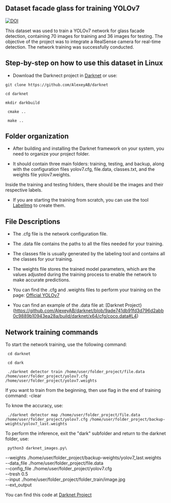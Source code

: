 ## Dataset facade glass for training YOLOv7

[![DOI](https://zenodo.org/badge/934472178.svg)](https://doi.org/10.5281/zenodo.14910653)

This dataset was used to train a YOLOv7 network for glass facade detection, containing 70 images for training and 36 images for testing. The objective of the project was to integrate a RealSense camera for real-time detection. The network training was successfully conducted.

## Step-by-step on how to use this dataset in Linux

- Download the Darknect project in [Darknet](https://github.com/AlexeyAB/darknet) or use: 

<!DOCTYPE html>
<html lang="pt-br">
<head>
    <meta charset="UTF-8">
    <meta name="viewport" content="width=device-width, initial-scale=1.0">
    
</head>
<body>

    git clone https://github.com/AlexeyAB/darknet
    
</body>
</html>



<!DOCTYPE html>
<html lang="pt-br">
<head>
    <meta charset="UTF-8">
    <meta name="viewport" content="width=device-width, initial-scale=1.0">
    
</head>
<body>

    cd darknet
    
</body>
</html>


<!DOCTYPE html>
<html lang="pt-br">
<head>
    <meta charset="UTF-8">
    <meta name="viewport" content="width=device-width, initial-scale=1.0">
    
</head>
<body>

    mkdir darkbuild
    
</body>
</html>


<!DOCTYPE html>
<html lang="pt-br">
<head>
    <meta charset="UTF-8">
    <meta name="viewport" content="width=device-width, initial-scale=1.0">
    
</head>
<body>

     cmake ..
    
</body>
</html>


<!DOCTYPE html>
<html lang="pt-br">
<head>
    <meta charset="UTF-8">
    <meta name="viewport" content="width=device-width, initial-scale=1.0">
    
</head>
<body>

     make ..
    
</body>
</html>


## Folder organization

- After building and installing the Darknet framework on your system, you need to organize your project folder.

- It should contain three main folders: training, testing, and backup, along with the configuration files yolov7.cfg, file.data, classes.txt, and the weights file yolov7.weights.

Inside the training and testing folders, there should be the images and their respective labels.

- If you are starting the training from scratch, you can use the tool [LabelImg](https://github.com/HumanSignal/labelImg.git) to create them.


## File Descriptions

- The .cfg file is the network configuration file.

- The .data file contains the paths to all the files needed for your training.

- The classes file is usually generated by the labeling tool and contains all the classes for your training.

- The weights file stores the trained model parameters, which are the values adjusted during the training process to enable the network to make accurate predictions.

- You can find the .cfg and .weights files to perform your training on the page: [Official YOLOv7](https://github.com/pjreddie/darknet/issues/2557)

- You can find an example of the .data file at: [Darknet Project}(https://github.com/AlexeyAB/darknet/blob/9ade741db91fd3d796d2abb0c9889b10943ea28a/build/darknet/x64/cfg/coco.data#L4)

## Network training commands

To start the network training, use the following command:

<!DOCTYPE html>
<html lang="pt-br">
<head>
    <meta charset="UTF-8">
    <meta name="viewport" content="width=device-width, initial-scale=1.0">
    
</head>
<body>

     cd darknet
    
</body>
</html>


<!DOCTYPE html>
<html lang="pt-br">
<head>
    <meta charset="UTF-8">
    <meta name="viewport" content="width=device-width, initial-scale=1.0">
    
</head>
<body>

     cd dark
    
</body>
</html>


<!DOCTYPE html>
<html lang="pt-br">
<head>
    <meta charset="UTF-8">
    <meta name="viewport" content="width=device-width, initial-scale=1.0">
    
</head>
<body>

     ./darknet detector train /home/user/folder_project/file.data /home/user/folder_project/yolov7.cfg /home/user/folder_project/yolov7.weights
    
</body>
</html>


If you want to train from the beginning, then use flag in the end of training command: -clear 

To know the accuracy, use:

<!DOCTYPE html>
<html lang="pt-br">
<head>
    <meta charset="UTF-8">
    <meta name="viewport" content="width=device-width, initial-scale=1.0">
    
</head>
<body>

     ./darknet detector map /home/user/folder_project/file.data /home/user/folder_project/yolov7.cfg /home/user/folder_project/backup-weights/yolov7_last.weights
    
</body>
</html>



To perform the inference, exit the "dark" subfolder and return to the darknet folder, use:

<!DOCTYPE html>
<html lang="pt-br">
<head>
    <meta charset="UTF-8">
    <meta name="viewport" content="width=device-width, initial-scale=1.0">
    
</head>
<body>

     python3 darknet_images.py\ 
--weights ./home/user/folder_project/backup-weights/yolov7_last.weights\
--data_file ./home/user/folder_project/file.data\
--config_file ./home/user/folder_project/yolov7.cfg\
--tresh 0.5\
--input ./home/user/folder_project/folder_train/image.jpg\
--ext_output

    
</body>
</html>


You can find this code at [Darknet Project](https://github.com/AlexeyAB/darknet/blob/9ade741db91fd3d796d2abb0c9889b10943ea28a/darknet_images.py#L85)

